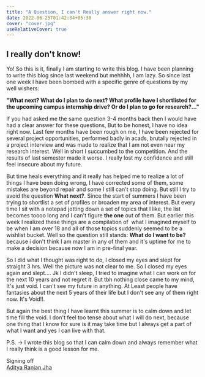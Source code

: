 ```yaml
---
title: "A Question, I can't Really answer right now."
date: 2022-06-25T01:42:34+05:30
cover: "cover.jpg"
useRelativeCover: true
---
```


## I really don't know!

Yo! So this is it, finally I am starting to write this blog. I have been planning to write this blog since last weekend but mehhhh, I am lazy. So since last one week I have been bombed with a specific genre of questions by my well wishers:

**"What next? What do I plan to do next? What profile have I shortlisted for the upcoming campus internship drive? Or do I plan to go for research?..."**

If you had asked me the same question 3-4 months back then I would have had a clear answer for these questions, But to be honest, I have no idea right now. Last few months have been rough on me, I have been rejected for several project opportunities, performed badly in acads, brutally rejected in a project interview and was made to realize that I am not even near my research interest. Well in short I succumbed to the competition. And the results of last semester made it worse. I really lost my confidence and still feel insecure about my future.

But time heals everything and it really has helped me to realize a lot of things I have been doing wrong, I have corrected some of them, some mistakes are beyond repair and some I still can't stop doing. But still I try to avoid the question **What next?**. Since the start of summers I have been trying to shortlist a set of profiles or broaden my area of interest. But every time I sit with a notepad jotting down a set of topics that I like, the list becomes toooo long and I can't figure **the one** out of them. But earlier this week I realized these things are a compilation of  what I imagined myself to be when I am over 18 and all of those topics suddenly seemed to be a wishlist bucket. Well so the question still stands: **What do I want to be?** because i don't think I am master in any of them and it's uptime for me to make a decision because now I am in pre-final year. 

So I did what I thought was right to do, I closed my eyes and slept for straight 3 hrs. Well the picture was not clear to me. So I closed my eyes again and slept.... Jk I didn't sleep, I tried to imagine what I can work on for the next 10 years and not regret it. But tbh nothing close came to my mind, It's just void. I can't see my future in anything. At Least people have fantasies about the next 5 years of their life but I don't see any of them right now. It's Void!!. 

But again the best thing I have learnt this summer is to calm down and let time fill the void. I don't feel too tense about what I will do next, because one thing that I know for sure is it may take time but I always get a part of what I want and yes I can live with that.

P.S. -> I wrote this blog so that I can calm down and always remember what I really think is a good lesson for me.

Signing off \
[Aditya Ranjan Jha](https://github.com/Adiboy3112)





